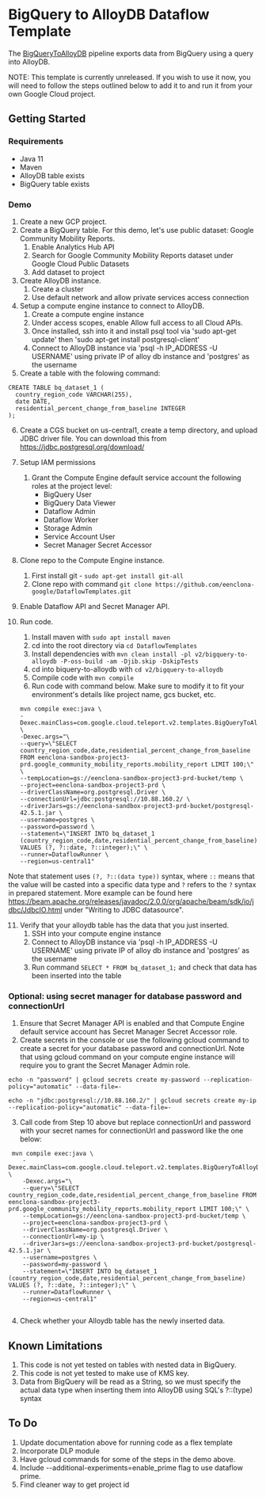 # BigQuery to AlloyDB Dataflow Template

The [BigQueryToAlloyDB](src/main/java/com/google/cloud/teleport/v2/templates/BigQueryToBigtable.java) pipeline exports data from BigQuery using a query into AlloyDB.

NOTE: This template is currently unreleased. If you wish to use it now, you
will need to follow the steps outlined below to add it to and run it from
your own Google Cloud project.

## Getting Started

### Requirements
* Java 11
* Maven
* AlloyDB table exists
* BigQuery table exists

### Demo
1. Create a new GCP project.
2. Create a BigQuery table. For this demo, let's use public dataset: Google Community Mobility Reports.
    1. Enable Analytics Hub API
    2. Search for Google Community Mobility Reports dataset under Google Cloud Public Datasets
    3. Add dataset to project
3. Create AlloyDB instance.
    1. Create a cluster
    2. Use default network and allow private services access connection
4. Setup a compute engine instance to connect to AlloyDB.
    1. Create a compute engine instance
    2. Under access scopes, enable Allow full access to all Cloud APIs.
    3. Once installed, ssh into it and install psql tool via 'sudo apt-get update' then 'sudo apt-get install postgresql-client'
    4. Connect to AlloyDB instance via 'psql -h IP_ADDRESS -U USERNAME' using private IP of alloy db instance and 'postgres' as the username
5. Create a table with the folowing command:
```
CREATE TABLE bq_dataset_1 (
  country_region_code VARCHAR(255),
  date DATE,
  residential_percent_change_from_baseline INTEGER
);
```
6. Create a CGS bucket on us-central1, create a temp directory, and upload JDBC driver file. You can download this from https://jdbc.postgresql.org/download/
7. Setup IAM permissions
    1. Grant the Compute Engine default service account the following roles at the project level:
        - BigQuery User
        - BigQuery Data Viewer
        - Dataflow Admin
        - Dataflow Worker
        - Storage Admin
        - Service Account User
        - Secret Manager Secret Accessor
8. Clone repo to the Compute Engine instance.
    1. First install git - `sudo apt-get install git-all`
    2. Clone repo with command `git clone https://github.com/eenclona-google/DataflowTemplates.git`
9. Enable Dataflow API and Secret Manager API.
10. Run code.
    1. Install maven with `sudo apt install maven`
    2. cd into the root directory via `cd DataflowTemplates`
    3. Install dependencies with `mvn clean install -pl v2/bigquery-to-alloydb -P-oss-build -am -Djib.skip -DskipTests`
    4. cd into biquery-to-alloydb with `cd v2/bigquery-to-alloydb`
    5. Compile code with `mvn compile`
    6. Run code with command below. Make sure to modify it to fit your environment's details like project name, gcs bucket, etc.

    ```
    mvn compile exec:java \
    -Dexec.mainClass=com.google.cloud.teleport.v2.templates.BigQueryToAlloyDB \
    -Dexec.args="\
    --query=\"SELECT country_region_code,date,residential_percent_change_from_baseline FROM eenclona-sandbox-project3-prd.google_community_mobility_reports.mobility_report LIMIT 100;\" \
    --tempLocation=gs://eenclona-sandbox-project3-prd-bucket/temp \
    --project=eenclona-sandbox-project3-prd \
    --driverClassName=org.postgresql.Driver \
    --connectionUrl=jdbc:postgresql://10.88.160.2/ \
    --driverJars=gs://eenclona-sandbox-project3-prd-bucket/postgresql-42.5.1.jar \
    --username=postgres \
    --password=password \
    --statement=\"INSERT INTO bq_dataset_1 (country_region_code,date,residential_percent_change_from_baseline) VALUES (?, ?::date, ?::integer);\" \
    --runner=DataflowRunner \
    --region=us-central1"
    ```
Note that statement uses `(?, ?::(data type))` syntax, where `::` means that the value will be casted into a specific data type and `?` refers to the `?` syntax in prepared statement. More example can be found here https://beam.apache.org/releases/javadoc/2.0.0/org/apache/beam/sdk/io/jdbc/JdbcIO.html under "Writing to JDBC datasource".

11. Verify that your alloydb table has the data that you just inserted. 
    1. SSH into your compute engine instance
    2. Connect to AlloyDB instance via 'psql -h IP_ADDRESS -U USERNAME' using private IP of alloy db instance and 'postgres' as the username
    3. Run command `SELECT * FROM bq_dataset_1;` and check that data has been inserted into the table




### Optional: using secret manager for database password and connectionUrl
1. Ensure that Secret Manager API is enabled and that Compute Engine default service account has Secret Manager Secret Accessor role.
2. Create secrets in the console or use the following gcloud command to create a secret for your database password and connectionUrl. Note that using gcloud command on your compute engine instance will require you to grant the Secret Manager Admin role. 
```
echo -n "password" | gcloud secrets create my-password --replication-policy="automatic" --data-file=-

echo -n "jdbc:postgresql://10.88.160.2/" | gcloud secrets create my-ip --replication-policy="automatic" --data-file=-
```

3. Call code from Step 10 above but replace connectionUrl and password with your secret names for connectionUrl and password like the one below:

```
 mvn compile exec:java \
    -Dexec.mainClass=com.google.cloud.teleport.v2.templates.BigQueryToAlloyDB \
    -Dexec.args="\
    --query=\"SELECT country_region_code,date,residential_percent_change_from_baseline FROM eenclona-sandbox-project3-prd.google_community_mobility_reports.mobility_report LIMIT 100;\" \
    --tempLocation=gs://eenclona-sandbox-project3-prd-bucket/temp \
    --project=eenclona-sandbox-project3-prd \
    --driverClassName=org.postgresql.Driver \
    --connectionUrl=my-ip \
    --driverJars=gs://eenclona-sandbox-project3-prd-bucket/postgresql-42.5.1.jar \
    --username=postgres \
    --password=my-password \
    --statement=\"INSERT INTO bq_dataset_1 (country_region_code,date,residential_percent_change_from_baseline) VALUES (?, ?::date, ?::integer);\" \
    --runner=DataflowRunner \
    --region=us-central1"


```
4. Check whether your Alloydb table has the newly inserted data.


## Known Limitations
1. This code is not yet tested on tables with nested data in BigQuery.
2. This code is not yet tested to make use of KMS key.
2. Data from BigQuery will be read as a String, so we must specify the actual data type when inserting them into AlloyDB using SQL's ?::(type) syntax


## To Do
1. Update documentation above for running code as a flex template
2. Incorporate DLP module
3. Have gcloud commands for some of the steps in the demo above.
4. Include --additional-experiments=enable_prime flag to use dataflow prime.
5. Find cleaner way to get project id
